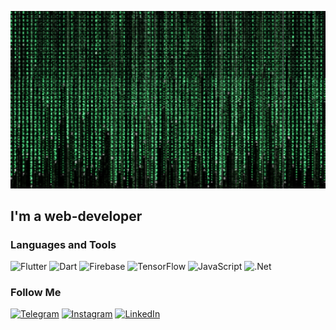 [![Header](https://github.com/daimonti121/daimonti121/blob/main/assets/matrica-matrix-cimvoly-znaki.jpg)](https://github.com/daimonti121g)

## I'm a web-developer

### Languages and Tools

![Flutter](https://img.shields.io/badge/-Flutter-090909?style=for-the-badge&logo=flutter&logoColor=47C5FB)
![Dart](https://img.shields.io/badge/-Dart-090909?style=for-the-badge&logo=dart&logoColor=097CDB)
![Firebase](https://img.shields.io/badge/-Firebase-090909?style=for-the-badge&logo=firebase&logoColor=F8C52C)
![TensorFlow](https://img.shields.io/badge/-TensorFlow-090909?style=for-the-badge&logo=tensorflow&logoColor=F88C00)
![JavaScript](https://img.shields.io/badge/-JavaScript-090909?style=for-the-badge&logo=JavaScript&logoColor=E9D54D)
![.Net](https://img.shields.io/badge/-Framework-090909?style=for-the-badge&logo=.net&logoColor=E5D3FF)

### Follow Me

[![Telegram](https://img.shields.io/badge/-Telegram-090909?style=for-the-badge&logo=telegram&logoColor=27A0D9)](https://t.me/damios_1812)
[![Instagram](https://img.shields.io/badge/-Instagram-090909?style=for-the-badge&logo=instagram&logoColor=B4068E)](https://www.instagram.com/damios_1812/)
[![LinkedIn](https://img.shields.io/badge/-LinkedIn-090909?style=for-the-badge&logo=linkedin&logoColor=007BB6)](www.linkedin.com/in/дмитрий-ющенко-7a1b1520a)

<!-- [![Anurag's GitHub stats](https://github-readme-stats.vercel.app/api?username=daimonti121&show_icons=true)](https://github.com/daimonti121/github-readme-stats) -->


<!--
**daimonti121/daimonti121** is a ✨ _special_ ✨ repository because its `README.md` (this file) appears on your GitHub profile.

Here are some ideas to get you started:

- 🔭 I’m currently working on ...
- 🌱 I’m currently learning ...
- 👯 I’m looking to collaborate on ...
- 🤔 I’m looking for help with ...
- 💬 Ask me about ...
- 📫 How to reach me: ...
- 😄 Pronouns: ...
- ⚡ Fun fact: ...
-->
